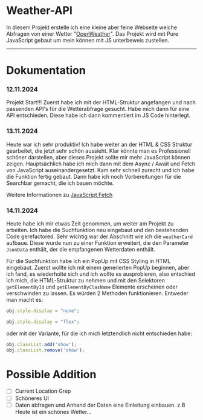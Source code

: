 # Weather-API

In diesem Projekt erstelle ich eine kleine aber feine Webseite welche Abfragen von einer Wetter "[OpenWeather](https://openweathermap.org/api)". Das Projekt wird mit Pure JavaScript gebaut um mein können mit JS unterbeweis zustellen.

---

# Dokumentation

### 12.11.2024
Projekt Start!!! Zuerst habe ich mit der HTML-Struktur angefangen und nach passenden API's für die Wetterabfrage gesucht. Habe mich dann für eine API entschieden. Diese habe ich dann kommentiert im JS Code hinterlegt.

### 13.11.2024
Heute war ich sehr produktiv! Ich habe weiter an der HTML & CSS Struktur gearbeitet, die jetzt sehr schön aussieht. Klar könnte man es Professionell schöner darstellen, aber dieses Projekt sollte mir mehr JavaScript können zeigen. Hauptsächlich habe ich mich dann mit dem Async / Await und Fetch von JavaScript auseinandergesetzt. Kam sehr schnell zurecht und ich habe die Funktion fertig gebaut. Dann habe ich noch Vorbereitungen für die Searchbar gemacht, die ich bauen möchte.

Weitere Informationen zu [JavaScript Fetch](https://developer.mozilla.org/en-US/docs/Web/API/Fetch_API/Using_Fetch)

### 14.11.2024
Heute habe ich mir etwas Zeit genommen, um weiter am Projekt zu arbeiten. Ich habe die Suchfunktion neu eingebaut und den bestehenden Code gerefactored. Sehr wichtig war der Abschnitt wie ich die `weatherCard` aufbaue. Diese wurde nun zu einer Funktion erweitert, die den Parameter `JsonData` enthält, der die empfangenen Wetterdaten enthält.

Für die Suchfunktion habe ich ein PopUp mit CSS Styling in HTML eingebaut. Zuerst wollte ich mit einem generierten PopUp beginnen, aber ich fand, es wiederholte sich und ich wollte es ausprobieren, also entschied ich mich, die HTML-Struktur zu nehmen und mit den Selektoren `getElementById` und `getElementByClasName` Elemente erscheinen oder verschwinden zu lassen. Es würden 2 Methoden funktionieren. Entweder man macht es:
```js
obj.style.display = "none";

obj.style.display = "flex";
```
oder mit der Variante, für die ich mich letztendlich nicht entschieden habe:
```js
obj.classList.add('show');
obj.classList.remove('show');
```

# Possible Addition
- [ ] Current Location Grep
- [ ] Schöneres UI
- [ ] Daten abfragen und Anhand der Daten eine Einleitung einbauen. z.B Heute ist ein schönes Wetter...